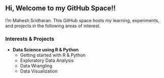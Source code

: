 ## Hi, Welcome to my GitHub Space!!

I’m Mahesh Sridharan. This GitHub space hosts my learning, experiments,
and projects in the following areas of interest.

### Interests & Projects

-   **Data Science using R & Python**
    -   Getting started with R & Python
    -   Exploratory Data Analysis
    -   Data Wrangling
    -   Data Visualization
